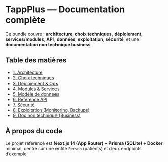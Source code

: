 # TappPlus — Documentation complète

Ce bundle couvre : **architecture**, **choix techniques**, **déploiement**, **services/modules**, **API**, **données**, **exploitation**, **sécurité**, et une **documentation non technique business**.

## Table des matières
- [1. Architecture](ARCHITECTURE.md)
- [2. Choix techniques](TECH_CHOICES.md)
- [3. Déploiement & Ops](DEPLOYMENT.md)
- [4. Modules & Services](MODULES.md)
- [5. Modèle de données](DATA_MODEL.md)
- [6. Référence API](API_REFERENCE.md)
- [7. Sécurité](SECURITY.md)
- [8. Exploitation (Monitoring, Backups)](OPERATIONS.md)
- [9. Doc non technique (Business)](BUSINESS_OVERVIEW.md)

## À propos du code
Le projet référencé est **Next.js 14 (App Router) + Prisma (SQLite) + Docker** minimal, centré sur une entité `Person` (patients) et deux endpoints d’exemple.
